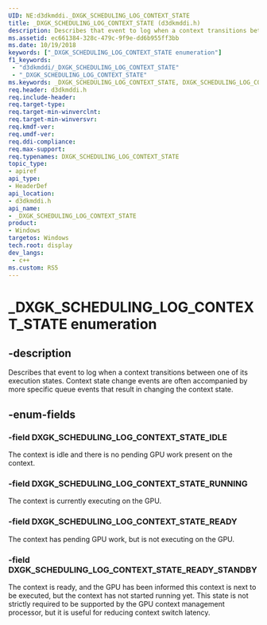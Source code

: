 ```yaml
---
UID: NE:d3dkmddi._DXGK_SCHEDULING_LOG_CONTEXT_STATE
title: _DXGK_SCHEDULING_LOG_CONTEXT_STATE (d3dkmddi.h)
description: Describes that event to log when a context transitions between one of its execution states.
ms.assetid: ec661384-328c-479c-9f9e-dd6b955ff3bb
ms.date: 10/19/2018
keywords: ["_DXGK_SCHEDULING_LOG_CONTEXT_STATE enumeration"]
f1_keywords:
 - "d3dkmddi/_DXGK_SCHEDULING_LOG_CONTEXT_STATE"
 - "_DXGK_SCHEDULING_LOG_CONTEXT_STATE"
ms.keywords: _DXGK_SCHEDULING_LOG_CONTEXT_STATE, DXGK_SCHEDULING_LOG_CONTEXT_STATE,
req.header: d3dkmddi.h
req.include-header:
req.target-type:
req.target-min-winverclnt:
req.target-min-winversvr:
req.kmdf-ver:
req.umdf-ver:
req.ddi-compliance:
req.max-support:
req.typenames: DXGK_SCHEDULING_LOG_CONTEXT_STATE
topic_type:
- apiref
api_type:
- HeaderDef
api_location:
- d3dkmddi.h
api_name:
- _DXGK_SCHEDULING_LOG_CONTEXT_STATE
product:
- Windows
targetos: Windows
tech.root: display
dev_langs:
 - c++
ms.custom: RS5
---
```


# _DXGK_SCHEDULING_LOG_CONTEXT_STATE enumeration

## -description

Describes that event to log when a context transitions between one of its execution states. Context state change events are often accompanied by more specific queue events that result in changing the context state.

## -enum-fields

### -field DXGK_SCHEDULING_LOG_CONTEXT_STATE_IDLE

The context is idle and there is no pending GPU work present on the context.

### -field DXGK_SCHEDULING_LOG_CONTEXT_STATE_RUNNING

The context is currently executing on the GPU.

### -field DXGK_SCHEDULING_LOG_CONTEXT_STATE_READY

The context has pending GPU work, but is not executing on the GPU.

### -field DXGK_SCHEDULING_LOG_CONTEXT_STATE_READY_STANDBY

The context is ready, and the GPU has been informed this context is next to be executed, but the context has not started running yet. This state is not strictly required to be supported by the GPU context management processor, but it is useful for reducing context switch latency.
